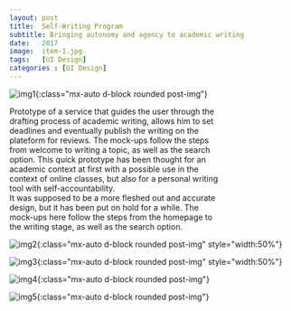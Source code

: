 ```yaml
---
layout: post
title:  Self-Writing Program
subtitle: Bringing autonomy and agency to academic writing
date:   2017
image:  item-1.jpg
tags:   [UI Design]
categories : [UI Design]
---
```


![img1]({{site.baseurl}}/projects/images/self-writing/img-1.jpg){:class="mx-auto d-block rounded post-img"}

<div style="clear:both; max-width:75%" class="paragraph">Prototype of a service that guides the user through the drafting process of academic writing, allows him to set deadlines and eventually publish the writing on the plateform for reviews. The mock-ups follow the steps from welcome to writing a topic, as well as the search option. This quick prototype has been thought for an academic context at first with a possible use in the context of online classes, but also for a personal writing tool with self-accountability. </div>

<div style="clear:both; max-width:75%" class="paragraph">It was supposed to be a more fleshed out and accurate design, but it has been put on hold for a while. The mock-ups here follow the steps from the homepage to the writing stage, as well as the search option. </div>


![img2]({{site.baseurl}}/projects/images/self-writing/img-2.jpg){:class="mx-auto d-block rounded post-img" style="width:50%"}

![img3]({{site.baseurl}}/projects/images/self-writing/img-3.jpg){:class="mx-auto d-block rounded post-img" style="width:50%"}

![img4]({{site.baseurl}}/projects/images/self-writing/img-4.jpg){:class="mx-auto d-block rounded post-img"}

![img5]({{site.baseurl}}/projects/images/self-writing/img-5.jpg){:class="mx-auto d-block rounded post-img"}
